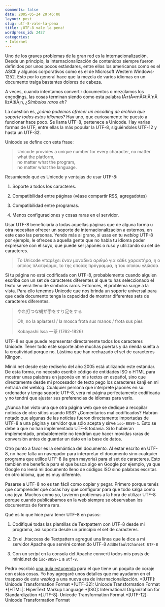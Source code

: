 ```yaml
---
comments: false
date: 2005-05-24 20:46:00
layout: post
slug: utf-8-vale-la-pena
title: ¡UTF-8 vale la pena!
wordpress_id: 2427
categories:
- Internet
---
```


Uno de los graves problemas de la gran red es la internacionalización. Desde un principio, la internacionalización de contenidos siempre fueron definidos por unos pocos estándares, entre ellos los americanos como es el ASCII y algunos corporativos como es el de Microsoft Western Windows-1252. Esto por lo general hace que la mezcla de varios idiomas en un documento traiga bastantes dolores de cabeza.





A veces, cuando intentamos convertir documentos o mezclamos los encodings, las cosas terminan siendo como esta palabra IÃ±tÃ«rnÃ¢tiÃ´nÃ lizÃ¦tiÃ¸n, _¿Símbolos raros eh?_





La cuestión es, _¿cómo podemos ofrecer un encoding de archivo que soporte todos estos idiomas?_ Hay uno, que curiosamente he puesto a funcionar hace poco. Se llama UTF-8, pertenece a Unicode. Hay varias formas de UTF, entre ellas la más popular la UTF-8, siguiéndoles UTF-12 y hasta un UTF-32.





Unicode se define con esta frase:





> Unicode provides a unique number for every character, no matter what the platform,   
no matter what the program,   
no matter what the language.






Resumiendo qué es Unicode y ventajas de usar UTF-8:







  1. Soporte a todos los caracteres.

  2. Compatibilidad entre páginas (véase compartir RSS, agregadotes)


  3. Compatibilidad entre programas.


  4. Menos configuraciones y cosas raras en el servidor.





Usar UTF-8 beneficiaría a todas aquellas páginas que de alguna forma u otra necesitan ofrecer un soporte de internacionalización a externos, en este caso las personas. Yendo más al grano, si usas en tu _weblog_ UTF-8 por ejemplo, le ofreces a aquella gente que no habla tu idioma poder expresarse con el suyo, que puede ser japonés o ruso y utilizando su set de caracteres.





> Το Unicode vπαρέχει έναν μοναδικό αριθμό για κάθε χαρακτήρα, η ο οποίος πλατφόρμα, το της οποίας πρόγραμμα, η του οποίου γλώσσα.





Si tu página no está codificada con UTF-8, probablemente cuando alguien escriba con un set de caracteres diferentes al que tu has seleccionado el texto se verá lleno de símbolos raros. Entonces, el problema surge a la vista. Para ello tenemos Unicode que nos brinda un soporte universal para que cada documento tenga la capacidad de mostrar diferentes sets de caracteres diferentes.





> やれ打つな蝿が手をすり足をする
> 
> Oh, no la aplastes! / la mosca frota sus manos / frota sus pies
> 
> Kobayashi Issa 一茶   (1762-1826)





UTF-8 es que puede representar directamente todos los caracteres Unicode. Tener todo este soporte abre muchas puertas y da rienda suelta a la creatividad porque no. Lástima que han rechazado el set de caracteres Klingon.





Minid.net desde este rediseño del año 2005 está utilizando este estándar. De esta forma, no necesito escribir código de entidades ISO o HTML para mostrar unas palabras en japonés en mis textos en español, sino que directamente desde mi procesador de texto pego los caracteres kanji en mi entrada del weblog. Cualquier persona que interprete japonés en su ordenador y tenga soporte UTF-8, verá mi página perfectamente codificada y no tendrá que ajustar sus preferencias de idiomas para verlo.





¿Nunca han visto una que otra página web que se dedique a recopilar noticias de otro sitios usando RSS? ¿Comentarios mal codificados? Habrán notado que algunas de las noticias fueron directamente importadas de UTF-8 a una página y servidor que sólo acepta y sirve `iso-8859-1`. Esto se debe a que no han implementado UTF-8 todavía. Si lo hubieran implementado, probablemente no tendrían que hacer movidas raras de conversión antes de guardar un dato en la base de datos.





Otro punto a favor es la semántica del documento. Al estar escrito en UTF-8, no hace falta un navegador para interpretar el documento sino cualquier programa que utilice UTF-8 (la gran mayoría) para el set de caracteres. Esto también me beneficia para el que busca algo en Google por ejemplo, ya que Google no leerá mi documento lleno de códigos ISO sino palabras escritas en otro idioma, que es muy diferente.





Pasarse a UTF-8 no es tan fácil como copiar y pegar. Primero porque tenés que comprender qué cosas hay que configurar para que todo salga como una joya. Muchos como yo, tuvieron problemas a la hora de utilizar UTF-8 porque cuando publicábamos en la web siempre se observaban los documentos de forma rara.





Qué es lo que hice para tener UTF-8 en pasos:







  1. Codifiqué todas las plantillas de Textpattern con UTF-8 desde mi programa, así soporta desde un principio el set de caracteres.


  2. En el .htaccess de Textpattern agregué una línea que le dice a mi servidor Apache que serviré contenido UTF-8 `AddDefaultCharset UTF-8`


  3. Con un _script_ en la consola del Apache convertí todos mis posts de minid.net de `iso-8859-1` a `utf-8`.





Pedro escribió [una guía estupenda](http://www.kusor.net/article/619/utf-8) para el que tiene un poquito de coraje con estas cosas. Yo hoy agregaré unos detalles que me ayudaron en el traspaso de este _weblog_ a una nueva era de internacionalización.
  *[UTF]: Unicode Transformation Format
  *[UTF-32]: Unicode Transformation Format
  *[HTML]: HiperText Markup Language
  *[ISO]: International Organization for Standardization
  *[UTF-8]: Unicode Transformation Format
  *[UTF-12]: Unicode Transformation Format
